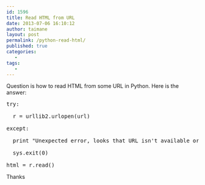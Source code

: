 ```yaml
---
id: 1596
title: Read HTML from URL
date: 2013-07-06 16:10:12
author: taimane
layout: post
permalink: /python-read-html/
published: true
categories:
   -
tags:
   -
---
```

Question is how to read HTML from some URL in Python. Here is the answer:

<pre class="prettyprint">try:
  r = urllib2.urlopen(url)
except: 
  print "Unexpected error, looks that URL isn't available or doesn't exist."
  sys.exit(0)
html = r.read()</pre>

Thanks  

